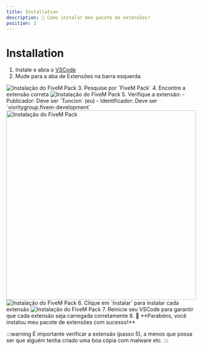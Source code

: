 ```yaml
---
title: Installation
description: 🔧 Como instalar meu pacote de extensões?
position: 1
---
```


# Installation
1. Instale e abra o [VSCode](https://code.visualstudio.com/)
2. Mude para a aba de Extensões na barra esquerda. 
<img src="/img/vscode-fivem-pack/installation_1.png" alt="Instalação do FiveM Pack" />
3. Pesquise por `FiveM Pack`
4. Encontre a extensão correta
<img src="/img/vscode-fivem-pack/installation_2.png" alt="Instalação do FiveM Pack" />
5. Verifique a extensão:
   - Publicador: Deve ser `Tuncion` (eu)
   - Identificador: Deve ser `vioritygroup.fivem-development`
   <img width="500" src="/img/vscode-fivem-pack/installation_3.png" alt="Instalação do FiveM Pack" />
   <img src="/img/vscode-fivem-pack/installation_4.png" alt="Instalação do FiveM Pack" />
6. Clique em `Instalar` para instalar cada extensão
<img src="/img/vscode-fivem-pack/installation_5.png" alt="Instalação do FiveM Pack" />
7. Reinicie seu VSCode para garantir que cada extensão seja carregada corretamente
8. 🎉 **Parabéns, você instalou meu pacote de extensões com sucesso!**

:::warning
É importante verificar a extensão (passo 5), a menos que possa ser que alguém tenha criado uma boa cópia com malware etc.
:::